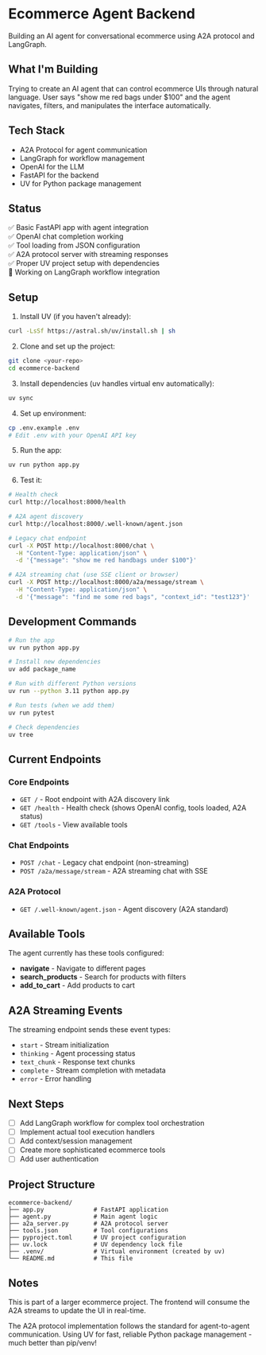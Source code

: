 # Ecommerce Agent Backend

Building an AI agent for conversational ecommerce using A2A protocol and LangGraph.

## What I'm Building

Trying to create an AI agent that can control ecommerce UIs through natural language. User says "show me red bags under $100" and the agent navigates, filters, and manipulates the interface automatically.

## Tech Stack

- A2A Protocol for agent communication
- LangGraph for workflow management  
- OpenAI for the LLM
- FastAPI for the backend
- UV for Python package management

## Status

✅ Basic FastAPI app with agent integration  
✅ OpenAI chat completion working  
✅ Tool loading from JSON configuration  
✅ A2A protocol server with streaming responses  
✅ Proper UV project setup with dependencies  
🚧 Working on LangGraph workflow integration  

## Setup

1. Install UV (if you haven't already):
```bash
curl -LsSf https://astral.sh/uv/install.sh | sh
```

2. Clone and set up the project:
```bash
git clone <your-repo>
cd ecommerce-backend
```

3. Install dependencies (uv handles virtual env automatically):
```bash
uv sync
```

4. Set up environment:
```bash
cp .env.example .env
# Edit .env with your OpenAI API key
```

5. Run the app:
```bash
uv run python app.py
```

6. Test it:
```bash
# Health check
curl http://localhost:8000/health

# A2A agent discovery
curl http://localhost:8000/.well-known/agent.json

# Legacy chat endpoint
curl -X POST http://localhost:8000/chat \
  -H "Content-Type: application/json" \
  -d '{"message": "show me red handbags under $100"}'

# A2A streaming chat (use SSE client or browser)
curl -X POST http://localhost:8000/a2a/message/stream \
  -H "Content-Type: application/json" \
  -d '{"message": "find me some red bags", "context_id": "test123"}'
```

## Development Commands

```bash
# Run the app
uv run python app.py

# Install new dependencies
uv add package_name

# Run with different Python versions
uv run --python 3.11 python app.py

# Run tests (when we add them)
uv run pytest

# Check dependencies
uv tree
```

## Current Endpoints

### Core Endpoints
- `GET /` - Root endpoint with A2A discovery link
- `GET /health` - Health check (shows OpenAI config, tools loaded, A2A status)
- `GET /tools` - View available tools

### Chat Endpoints
- `POST /chat` - Legacy chat endpoint (non-streaming)
- `POST /a2a/message/stream` - A2A streaming chat with SSE

### A2A Protocol
- `GET /.well-known/agent.json` - Agent discovery (A2A standard)

## Available Tools

The agent currently has these tools configured:
- **navigate** - Navigate to different pages
- **search_products** - Search for products with filters  
- **add_to_cart** - Add products to cart

## A2A Streaming Events

The streaming endpoint sends these event types:
- `start` - Stream initialization
- `thinking` - Agent processing status
- `text_chunk` - Response text chunks
- `complete` - Stream completion with metadata
- `error` - Error handling

## Next Steps

- [ ] Add LangGraph workflow for complex tool orchestration
- [ ] Implement actual tool execution handlers
- [ ] Add context/session management
- [ ] Create more sophisticated ecommerce tools
- [ ] Add user authentication

## Project Structure

```
ecommerce-backend/
├── app.py              # FastAPI application
├── agent.py            # Main agent logic
├── a2a_server.py       # A2A protocol server
├── tools.json          # Tool configurations
├── pyproject.toml      # UV project configuration
├── uv.lock             # UV dependency lock file
├── .venv/              # Virtual environment (created by uv)
└── README.md           # This file
```

## Notes

This is part of a larger ecommerce project. The frontend will consume the A2A streams to update the UI in real-time.

The A2A protocol implementation follows the standard for agent-to-agent communication. Using UV for fast, reliable Python package management - much better than pip/venv! 